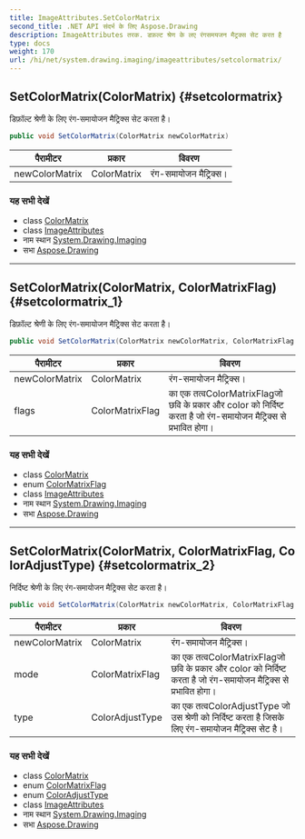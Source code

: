 ```yaml
---
title: ImageAttributes.SetColorMatrix
second_title: .NET API संदर्भ के लिए Aspose.Drawing
description: ImageAttributes तरक. डफ़ल्ट श्रेण के लए रंगसमयजन मैट्रक्स सेट करत है
type: docs
weight: 170
url: /hi/net/system.drawing.imaging/imageattributes/setcolormatrix/
---
```

## SetColorMatrix(ColorMatrix) {#setcolormatrix}

डिफ़ॉल्ट श्रेणी के लिए रंग-समायोजन मैट्रिक्स सेट करता है।

```csharp
public void SetColorMatrix(ColorMatrix newColorMatrix)
```

| पैरामीटर | प्रकार | विवरण |
| --- | --- | --- |
| newColorMatrix | ColorMatrix | रंग-समायोजन मैट्रिक्स। |

### यह सभी देखें

* class [ColorMatrix](../../colormatrix/)
* class [ImageAttributes](../)
* नाम स्थान [System.Drawing.Imaging](../../imageattributes/)
* सभा [Aspose.Drawing](../../../)

---

## SetColorMatrix(ColorMatrix, ColorMatrixFlag) {#setcolormatrix_1}

डिफ़ॉल्ट श्रेणी के लिए रंग-समायोजन मैट्रिक्स सेट करता है।

```csharp
public void SetColorMatrix(ColorMatrix newColorMatrix, ColorMatrixFlag flags)
```

| पैरामीटर | प्रकार | विवरण |
| --- | --- | --- |
| newColorMatrix | ColorMatrix | रंग-समायोजन मैट्रिक्स। |
| flags | ColorMatrixFlag | का एक तत्वColorMatrixFlagजो छवि के प्रकार और color को निर्दिष्ट करता है जो रंग-समायोजन मैट्रिक्स से प्रभावित होगा। |

### यह सभी देखें

* class [ColorMatrix](../../colormatrix/)
* enum [ColorMatrixFlag](../../colormatrixflag/)
* class [ImageAttributes](../)
* नाम स्थान [System.Drawing.Imaging](../../imageattributes/)
* सभा [Aspose.Drawing](../../../)

---

## SetColorMatrix(ColorMatrix, ColorMatrixFlag, ColorAdjustType) {#setcolormatrix_2}

निर्दिष्ट श्रेणी के लिए रंग-समायोजन मैट्रिक्स सेट करता है।

```csharp
public void SetColorMatrix(ColorMatrix newColorMatrix, ColorMatrixFlag mode, ColorAdjustType type)
```

| पैरामीटर | प्रकार | विवरण |
| --- | --- | --- |
| newColorMatrix | ColorMatrix | रंग-समायोजन मैट्रिक्स। |
| mode | ColorMatrixFlag | का एक तत्वColorMatrixFlagजो छवि के प्रकार और color को निर्दिष्ट करता है जो रंग-समायोजन मैट्रिक्स से प्रभावित होगा। |
| type | ColorAdjustType | का एक तत्वColorAdjustType जो उस श्रेणी को निर्दिष्ट करता है जिसके लिए रंग-समायोजन मैट्रिक्स सेट है। |

### यह सभी देखें

* class [ColorMatrix](../../colormatrix/)
* enum [ColorMatrixFlag](../../colormatrixflag/)
* enum [ColorAdjustType](../../coloradjusttype/)
* class [ImageAttributes](../)
* नाम स्थान [System.Drawing.Imaging](../../imageattributes/)
* सभा [Aspose.Drawing](../../../)


